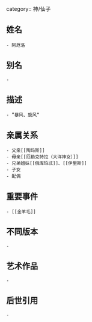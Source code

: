 category:: 神/仙子
## 姓名
	- 阿厄洛
## 别名
	-
## 描述
	- ”暴风、旋风“
## 亲属关系
	- 父亲[[陶玛斯]]
	- 母亲[[厄勒克特拉（大洋神女）]]
	- 兄弟姐妹[[俄库珀忒]]、[[伊里斯]]
	- 子女
	- 配偶
## 重要事件
	- [[金羊毛]]
## 不同版本
	-
## 艺术作品
	-
## 后世引用
	-
